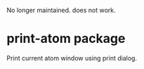 No longer maintained. does not work.

# print-atom package

Print current atom window using print dialog.
